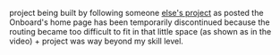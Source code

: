project being built by following someone <a href="https://github.com/hackclub/OnBoard/tree/main/projects/TOTKey">else's project</a> as posted the Onboard's home page has been temporarily discontinued because the routing became too difficult to fit in that little space (as shown as in the video) + project was way beyond my skill level.
